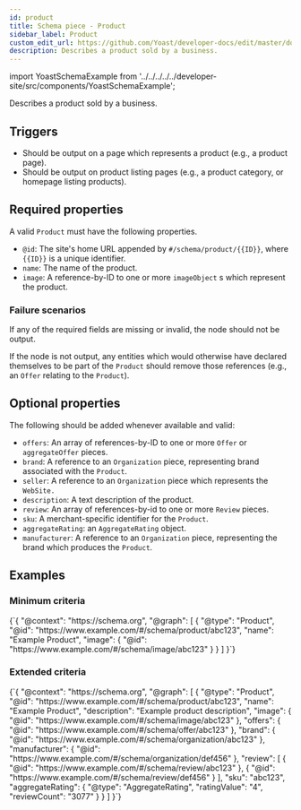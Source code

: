 ```yaml
---
id: product
title: Schema piece - Product
sidebar_label: Product
custom_edit_url: https://github.com/Yoast/developer-docs/edit/master/docs/features/schema/pieces/product.md
description: Describes a product sold by a business.
---
```

import YoastSchemaExample from '../../../../../developer-site/src/components/YoastSchemaExample';

Describes a product sold by a business.

## Triggers
* Should be output on a page which represents a product (e.g., a product page).
* Should be output on product listing pages (e.g., a product category, or homepage listing products).

## Required properties
A valid `Product` must have the following properties.

* `@id`: The site's home URL appended by `#/schema/product/{{ID}}`, where `{{ID}}` is a unique identifier.
* `name`: The name of the product.
* `image`: A reference-by-ID to one or more `imageObject` s which represent the product.

### Failure scenarios
If any of the required fields are missing or invalid, the node should not be output.

If the node is not output, any entities which would otherwise have declared themselves to be part of the `Product` should remove those references (e.g., an `Offer` relating to the `Product`).

## Optional properties
The following should be added whenever available and valid:

* `offers`: An array of references-by-ID to one or more `Offer` or `aggregateOffer` pieces.
* `brand`: A reference to an `Organization` piece, representing brand associated with the `Product`.
* `seller`: A reference to an `Organization` piece which represents the `WebSite.`
* `description`: A text description of the product.
* `review`: An array of references-by-id to one or more `Review` pieces.
* `sku`: A merchant-specific identifier for the `Product`.
* `aggregateRating`: an `AggregateRating` object.
* `manufacturer`: A reference to an `Organization` piece, representing the brand which produces the `Product`.

## Examples

### Minimum criteria

<YoastSchemaExample>
{`{
      "@context": "https://schema.org",
      "@graph": [
          {
              "@type": "Product",
              "@id": "https://www.example.com/#/schema/product/abc123",
              "name": "Example Product",
              "image": {
                  "@id": "https://www.example.com/#/schema/image/abc123"
              }
          }
      ]
  }`}
</YoastSchemaExample>

### Extended criteria

<YoastSchemaExample>
{`{
      "@context": "https://schema.org",
      "@graph": [
          {
              "@type": "Product",
              "@id": "https://www.example.com/#/schema/product/abc123",
              "name": "Example Product",
              "description": "Example product description",
              "image": {
                  "@id": "https://www.example.com/#/schema/image/abc123"
              },
              "offers": {
                  "@id": "https://www.example.com/#/schema/offer/abc123"
              },
              "brand": {
                  "@id": "https://www.example.com/#/schema/organization/abc123"
              },
              "manufacturer": {
                  "@id": "https://www.example.com/#/schema/organization/def456"
              },
              "review": [
                  {
                      "@id": "https://www.example.com/#/schema/review/abc123"
                  },
                  {
                      "@id": "https://www.example.com/#/schema/review/def456"
                  }
              ],
              "sku": "abc123",
              "aggregateRating": {
                  "@type": "AggregateRating",
                  "ratingValue": "4",
                  "reviewCount": "3077"
              }
          }
      ]
  }`}
</YoastSchemaExample>
